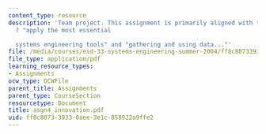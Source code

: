 ```yaml
---
content_type: resource
description: 'Team project. This assignment is primarily aligned with the objectives
  ? "apply the most essential

  systems engineering tools" and "gathering and using data..."'
file: /media/courses/esd-33-systems-engineering-summer-2004/ff8c807339330aee3e1c858922a9ffe2_asgn4_innovation.pdf
file_type: application/pdf
learning_resource_types:
- Assignments
ocw_type: OCWFile
parent_title: Assignments
parent_type: CourseSection
resourcetype: Document
title: asgn4_innovation.pdf
uid: ff8c8073-3933-0aee-3e1c-858922a9ffe2
---
```

